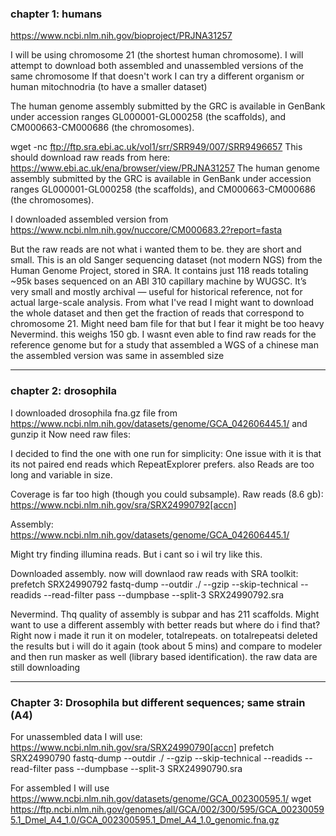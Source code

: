 ### chapter 1: humans
https://www.ncbi.nlm.nih.gov/bioproject/PRJNA31257

I will be using chromosome 21 (the shortest human chromosome). I will attempt to download both assembled and unassembled versions of the same chromosome
If that doesn't work I can try a different organism or human mitochnodria (to have a smaller dataset)

The human genome assembly submitted by the GRC is available in GenBank under accession ranges GL000001-GL000258 (the scaffolds), and CM000663-CM000686 (the chromosomes).


wget -nc ftp://ftp.sra.ebi.ac.uk/vol1/srr/SRR949/007/SRR9496657
This should download raw reads from here: https://www.ebi.ac.uk/ena/browser/view/PRJNA31257
The human genome assembly submitted by the GRC is available in GenBank under accession ranges GL000001-GL000258 (the scaffolds), and CM000663-CM000686 (the chromosomes).

I downloaded assembled version from https://www.ncbi.nlm.nih.gov/nuccore/CM000683.2?report=fasta

But the raw reads are not what i wanted them to be. they are short and small. 
This is an old Sanger sequencing dataset (not modern NGS) from the Human Genome Project, stored in SRA. It contains just 118 reads totaling ~95k bases sequenced on an ABI 310 capillary machine by WUGSC. It’s very small and mostly archival — useful for historical reference, not for actual large-scale analysis. 
From what I've read I might want to download the whole dataset and then get the fraction of reads that correspond to chromosome 21. Might need bam file for that but I fear it might be too heavy
Nevermind. this weighs 150 gb. 
I wasnt even able to find raw reads for the reference genome but for a study that assembled a WGS of a chinese man the assembled version was same in assembled size

---
### chapter 2: drosophila
I downloaded drosophila fna.gz file from https://www.ncbi.nlm.nih.gov/datasets/genome/GCA_042606445.1/
and gunzip it
Now need raw files:

I decided to find the one with one run for simplicity:
One issue with it is that its not paired end reads which RepeatExplorer prefers. also Reads are too long and variable in size.

Coverage is far too high (though you could subsample).
Raw reads (8.6 gb):
https://www.ncbi.nlm.nih.gov/sra/SRX24990792[accn]

Assembly:
https://www.ncbi.nlm.nih.gov/datasets/genome/GCA_042606445.1/

Might try finding illumina reads. But i cant so i wil try like this.

Downloaded assembly. now will downlaod raw reads with SRA toolkit:
prefetch SRX24990792
fastq-dump --outdir ./ --gzip --skip-technical --readids --read-filter pass --dumpbase --split-3 SRX24990792.sra

Nevermind. Thq quality of assembly is subpar and has 211 scaffolds.
Might want to use a different assembly with better reads but where do i find that?
Right now i made it run it on modeler, totalrepeats. on totalrepeatsi deleted the results but i will do it again (took about 5 mins) and compare to modeler and then run masker as well (library based identification). the raw data are still downloading

---
### Chapter 3: Drosophila but different sequences; same strain (A4)
For unassembled data I will use:
https://www.ncbi.nlm.nih.gov/sra/SRX24990790[accn]
prefetch SRX24990790
fastq-dump --outdir ./ --gzip --skip-technical --readids --read-filter pass --dumpbase --split-3 SRX24990790.sra

For assembled I will use
https://www.ncbi.nlm.nih.gov/datasets/genome/GCA_002300595.1/
wget https://ftp.ncbi.nlm.nih.gov/genomes/all/GCA/002/300/595/GCA_002300595.1_Dmel_A4_1.0/GCA_002300595.1_Dmel_A4_1.0_genomic.fna.gz
